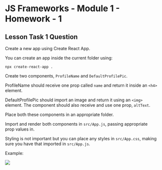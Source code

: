 # JS Frameworks - Module 1 - Homework - 1

## Lesson Task 1 Question

Create a new app using Create React App.

You can create an app inside the current folder using:

```
npx create-react-app .
```

Create two components, `ProfileName` and `DefaultProfilePic`.

ProfileName should receive one prop called `name` and return it inside an `<h4>` element.

DefaultProfilePic should import an image and return it using an `<img>` element. The component should also receive and use one prop, `altText`.

Place both these components in an appropriate folder.

Import and render both components in `src/App.js`, passing appropriate prop values in.

Styling is not important but you can place any styles in `src/App.css`, making sure you have that imported in `src/App.js`.

Example:

<img src="example.png" style="max-width: 350px">
